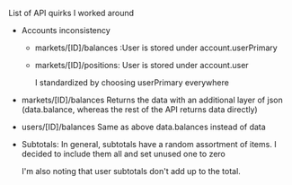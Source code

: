 List of API quirks I worked around

* Accounts inconsistency

  * markets/[ID]/balances :User is stored under account.userPrimary
  * markets/[ID]/positions: User is stored under account.user

    I standardized by choosing userPrimary everywhere
* markets/[ID]/balances
  Returns the data with an additional layer of json
  (data.balance, whereas the rest of the API returns data directly)
* users/[ID]/balances
  Same as above
  data.balances instead of data
* Subtotals:
  In general, subtotals have a random assortment of items. I decided to include them all
  and set unused one to zero

  I'm also noting that user subtotals don't add up to the total.
